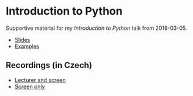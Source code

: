 Introduction to Python
======================

Supportive material for my *Introduction to Python* talk from 2018-03-05.

* [Slides](https://github.com/s3rvac/talks/raw/master/2018-03-05-Introduction-to-Python/slides.pdf)
* [Examples](https://github.com/s3rvac/talks/tree/master/2018-03-05-Introduction-to-Python/examples)

Recordings (in Czech)
---------------------

* [Lecturer and screen](https://video1.fit.vutbr.cz/index.php?record_id=48249&categ_id=1519)
* [Screen only](https://video1.fit.vutbr.cz/index.php?record_id=48250&categ_id=1519)
